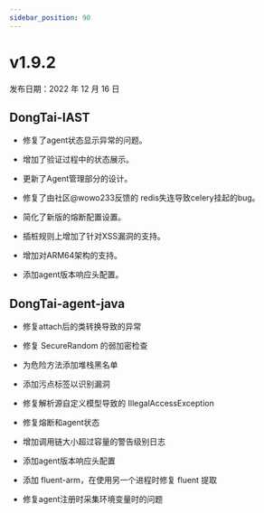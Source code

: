 ```yaml
---
sidebar_position: 90
---
```


# v1.9.2

发布日期：2022 年 12 月 16 日

## **DongTai-IAST**

- 修复了agent状态显示异常的问题。

- 增加了验证过程中的状态展示。

- 更新了Agent管理部分的设计。

- 修复了由社区@wowo233反馈的 redis失连导致celery挂起的bug。

- 简化了新版的熔断配置设置。

- 插桩规则上增加了针对XSS漏洞的支持。

- 增加对ARM64架构的支持。

- 添加agent版本响应头配置。

## **DongTai-agent-java**

* 修复attach后的类转换导致的异常

* 修复 SecureRandom 的弱加密检查

* 为危险方法添加堆栈黑名单

* 添加污点标签以识别漏洞

* 修复解析源自定义模型导致的 IllegalAccessException

* 修复熔断和agent状态

* 增加调用链大小超过容量的警告级别日志

* 添加agent版本响应头配置

* 添加 fluent-arm，在使用另一个进程时修复 fluent 提取

* 修复agent注册时采集环境变量时的问题
